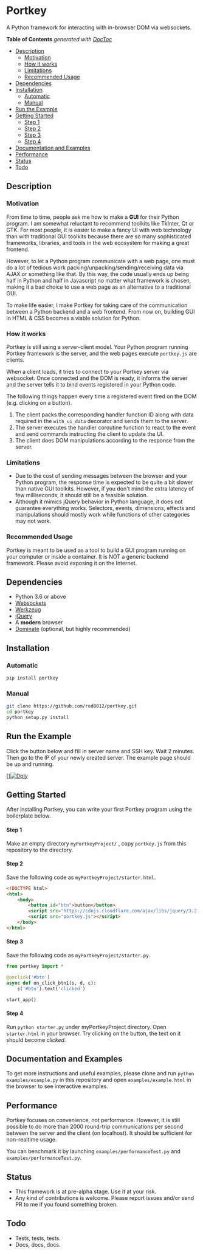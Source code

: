 # Portkey

A Python framework for interacting with in-browser DOM via websockets.

<!-- START doctoc generated TOC please keep comment here to allow auto update -->
<!-- DON'T EDIT THIS SECTION, INSTEAD RE-RUN doctoc TO UPDATE -->
**Table of Contents**  *generated with [DocToc](https://github.com/thlorenz/doctoc)*

- [Description](#description)
  - [Motivation](#motivation)
  - [How it works](#how-it-works)
  - [Limitations](#limitations)
  - [Recommended Usage](#recommended-usage)
- [Dependencies](#dependencies)
- [Installation](#installation)
  - [Automatic](#automatic)
  - [Manual](#manual)
- [Run the Example](#run-the-example)
- [Getting Started](#getting-started)
    - [Step 1](#step-1)
    - [Step 2](#step-2)
    - [Step 3](#step-3)
    - [Step 4](#step-4)
- [Documentation and Examples](#documentation-and-examples)
- [Performance](#performance)
- [Status](#status)
- [Todo](#todo)

<!-- END doctoc generated TOC please keep comment here to allow auto update -->

## Description

### Motivation

From time to time, people ask me how to make a **GUI** for their Python program. I am somewhat reluctant to recommend toolkits like TkInter, Qt or GTK. For most people, it is easier to make a fancy UI with web technology than with traditional GUI toolkits because there are so many sophisticated frameworks, libraries, and tools in the web ecosystem for making a great frontend. 

However, to let a Python program communicate with a web page, one must do a lot of tedious work packing/unpacking/sending/receiving data via AJAX or something like that. By this way, the code usually ends up being half in Python and half in Javascript no matter what framework is chosen, making it a bad choice to use a web page as an alternative to a traditional GUI.

To make life easier, I make Portkey for taking care of the communication between a Python backend and a web frontend. From now on, building GUI in HTML & CSS becomes a viable solution for Python. 

### How it works

Portkey is still using a server-client model. Your Python program running Portkey framework is the server, and the web pages execute `portkey.js` are clients.

When a client loads, it tries to connect to your Portkey server via websocket. Once connected and the DOM is ready, it informs the server and the server tells it to bind events registered in your Python code.

The following things happen every time a registered event fired on the DOM (e.g. clicking on a button).

1. The client packs the corresponding handler function ID along with data required in the  `with_ui_data` decorator and sends them to the server.
2. The server executes the handler coroutine function to react to the event and send commands instructing the client to update the UI.
3. The client does DOM manipulations according to the response from the server.

### Limitations

* Due to the cost of sending messages between the browser and your Python program, the response time is expected to be quite a bit slower than native GUI toolkits. However, if you don't mind the extra latency of few milliseconds, it should still be a feasible solution.
* Although it mimics jQuery behavior in Python language, it does not guarantee everything works. Selectors, events, dimensions, effects and manipulations should mostly work while functions of other categories may not work.



### Recommended Usage

Portkey is meant to be used as a tool to build a GUI program running on your computer or inside a container. It is NOT a generic backend framework. Please avoid exposing it on the Internet.



## Dependencies

* Python 3.6 or above
* [Websockets](https://websockets.readthedocs.io/en/stable/)
* [Werkzeug](http://werkzeug.pocoo.org)
* [jQuery](http://jquery.com)
* A **modern** browser
* [Dominate](https://github.com/Knio/dominate) (optional, but highly recommended)



## Installation

### Automatic

```sh
pip install portkey
```

### Manual

```sh
git clone https://github.com/red8012/portkey.git
cd portkey
python setup.py install
```

## Run the Example

Click the button below and fill in server name and SSH key. Wait 2 minutes. Then go to the IP of your newly created server. The example page should be up and running.

[][![Dply](https://dply.co/b.svg)](https://dply.co/b/4M2M57Rc) 

## Getting Started

After installing Portkey, you can write your first Portkey program using the boilerplate below.

#### Step 1

Make an empty directory `myPortkeyProject/` , copy `portkey.js` from this repository to the directory.

#### Step 2

Save the following code as `myPortkeyProject/starter.html`.

```html
<!DOCTYPE html>
<html>
    <body>
        <button id="btn">button</button>
        <script src="https://cdnjs.cloudflare.com/ajax/libs/jquery/3.2.1/jquery.min.js"></script>
        <script src="portkey.js"></script>
    </body>
</html>
```

#### Step 3

Save the following code as `myPortkeyProject/starter.py`.

```Python
from portkey import *

@onclick('#btn')
async def on_click_btn1(s, d, c):
    s('#btn').text('clicked')

start_app()
```

#### Step 4

Run `python starter.py` under myPortkeyProject directory. Open `starter.html` in your browser. Try clicking on the button, the text on it should become *clicked*.

## Documentation and Examples

To get more instructions and useful examples, please clone and run `python examples/example.py` in this repository and open `examples/example.html` in the browser to see interactive examples.

## Performance

Portkey focuses on convenience, not performance. However, it is still possible to do more than 2000 round-trip communications per second between the server and the client (on localhost). It should be sufficient for non-realtime usage.

You can benchmark it by launching `examples/performanceTest.py` and `examples/performanceTest.py`.

## Status

* This framework is at pre-alpha stage. Use it at your risk.
* Any kind of contributions is welcome. Please report issues and/or send PR to me if you found something broken.



## Todo

* Tests, tests, tests.
* Docs, docs, docs.

